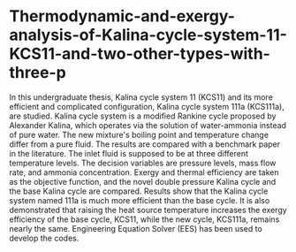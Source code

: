 # Thermodynamic-and-exergy-analysis-of-Kalina-cycle-system-11-KCS11-and-two-other-types-with-three-p
In this undergraduate thesis, Kalina cycle system 11 (KCS11) and its more efficient and complicated configuration, Kalina cycle system 111a (KCS111a), are studied. Kalina cycle system is a modified Rankine cycle proposed by Alexander Kalina, which operates via the solution of water-ammonia instead of pure water. The new mixture's boiling point and temperature change differ from a pure fluid. The results are compared with a benchmark paper in the literature. The inlet fluid is supposed to be at three different temperature levels. The decision variables are pressure levels, mass flow rate, and ammonia concentration. Exergy and thermal efficiency are taken as the objective function, and the novel double pressure Kalina cycle and the base Kalina cycle are compared. Results show that the Kalina cycle system named 111a is much more efficient than the base cycle. It is also demonstrated that raising the heat source temperature increases the exergy efficiency of the base cycle, KCS11, while the new cycle, KCS111a, remains nearly the same. Engineering Equation Solver (EES) has been used to develop the codes.
